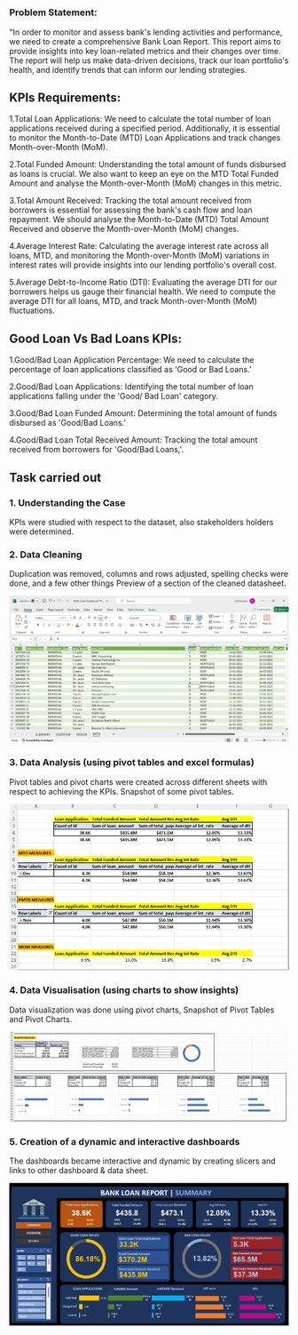# 
### Problem Statement:
"In order to monitor and assess bank's lending activities and performance, we need to create a comprehensive Bank Loan Report. This report aims to provide insights into key loan-related metrics and their changes over time. The report will help us make data-driven decisions, track our loan portfolio's health, and identify trends that can inform our lending strategies.

## KPIs Requirements:
1.Total Loan Applications: We need to calculate the total number of loan applications received during a specified period. Additionally, it is essential to monitor the Month-to-Date (MTD) Loan Applications and track changes Month-over-Month (MoM).

2.Total Funded Amount: Understanding the total amount of funds disbursed as loans is crucial. We also want to keep an eye on the MTD Total Funded Amount and analyse the Month-over-Month (MoM) changes in this metric.

3.Total Amount Received: Tracking the total amount received from borrowers is essential for assessing the bank's cash flow and loan repayment. We should analyse the Month-to-Date (MTD) Total Amount Received and observe the Month-over-Month (MoM) changes.

4.Average Interest Rate: Calculating the average interest rate across all loans, MTD, and monitoring the Month-over-Month (MoM) variations in interest rates will provide insights into our lending portfolio's overall cost.

5.Average Debt-to-Income Ratio (DTI): Evaluating the average DTI for our borrowers helps us gauge their financial health. We need to compute the average DTI for all loans, MTD, and track Month-over-Month (MoM) fluctuations.

## Good Loan Vs Bad Loans KPIs:
1.Good/Bad Loan Application Percentage: We need to calculate the percentage of loan applications classified as 'Good or Bad Loans.'

2.Good/Bad Loan Applications: Identifying the total number of loan applications falling under the 'Good/ Bad Loan' category.

3.Good/Bad Loan Funded Amount: Determining the total amount of funds disbursed as 'Good/Bad Loans.'

4.Good/Bad Loan Total Received Amount: Tracking the total amount received from borrowers for 'Good/Bad Loans,'.

## Task carried out

### 1. Understanding the Case

  KPIs were studied with respect to the dataset, also stakeholders holders were determined.

### 2. Data Cleaning

  Duplication was removed, columns and rows adjusted, spelling checks were done, and a few other things
  Preview of a section of the cleaned datasheet.

  ![image](https://github.com/prathamj03/BankLoan-Dashboard/blob/main/Images/1.png)

### 3. Data Analysis (using pivot tables and excel formulas)

  Pivot tables and pivot charts were created across different sheets with respect to achieving the KPIs.
  Snapshot of some pivot tables.

  ![image](https://github.com/prathamj03/BankLoan-Dashboard/blob/main/Images/2.png)

### 4. Data Visualisation (using charts to show insights)

  Data visualization was done using pivot charts,
  Snapshot of Pivot Tables and Pivot Charts.

  ![image](https://github.com/prathamj03/BankLoan-Dashboard/blob/main/Images/3.png)

### 5. Creation of a dynamic and interactive dashboards

  The dashboards became interactive and dynamic by creating slicers and links to other dashboard & data sheet.

  ![image](https://github.com/prathamj03/BankLoan-Dashboard/blob/main/Images/4.png)
